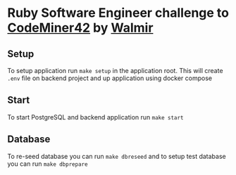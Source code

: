 # Ruby Software Engineer challenge to [CodeMiner42](https://codeminer42.com) by [Walmir](@owalmirneto)

## Setup

To setup application run `make setup`  in the application root. This will create `.env` file on backend project and up application using docker compose

## Start

To start PostgreSQL and backend application run `make start`

## Database

To re-seed database you can run `make dbreseed` and to setup test database you can run `make dbprepare`
